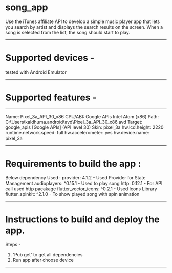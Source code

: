 # song_app

Use the iTunes affiliate API to develop a simple music player app that lets you search by artist and 
displays the search results on the screen. When a song is selected from the list, the song should start to play.
______________________________________________________
# Supported devices - 
tested with Android Emulator 
______________________________________________________
# Supported features - 
______________________________________________________
Name: Pixel_3a_API_30_x86
CPU/ABI: Google APIs Intel Atom (x86)
Path: C:\Users\kaldhuma\.android\avd\Pixel_3a_API_30_x86.avd
Target: google_apis [Google APIs] (API level 30)
Skin: pixel_3a
hw.lcd.height: 2220
runtime.network.speed: full
hw.accelerometer: yes
hw.device.name: pixel_3a 
______________________________________________________
# Requirements to build the app : 
Below dependency Used :
  provider: 4.1.2 - Used Provider for State Management 
  audioplayers: ^0.15.1 - Used to play song
  http: 0.12.1 - For API call used http pacakage 
  flutter_vector_icons: ^0.2.1 - Used Icons Library
  flutter_spinkit: ^2.1.0 - To show played song with spin animation
______________________________________________________  
# Instructions to build and deploy the app. 

Steps - 
1) 'Pub get' to get all dependencies
2) Run app after choose device  
______________________________________________________

